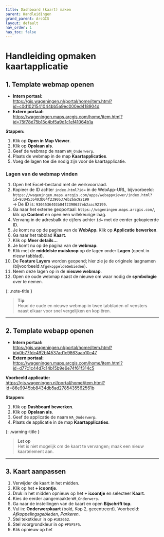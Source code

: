 ```yaml
---
title: Dashboard (kaart) maken
parent: Handleidingen
grand_parent: ArcGIS
layout: default
nav_order: 1
has_toc: false
---
```


# Handleiding opmaken kaartapplicatie

## 1. Template webmap openen

- **Intern portaal:**  
  https://gis.wageningen.nl/portal/home/item.html?id=c0d1021541044bb5a9ec000ed418904d  
- **Extern portaal:**  
  https://wageningen.maps.arcgis.com/home/item.html?id=75f78d75b15c4bf5a9d1c1ef41064b1a

**Stappen:**  
1. Klik op **Open in Map Viewer**.  
2. Klik op **Opslaan als**.  
3. Geef de webmap de naam `WM_Onderwerp`.  
4. Plaats de webmap in de map **Kaartapplicaties**.  
5. Voeg de lagen toe die nodig zijn voor de kaartapplicatie.

### Lagen van de webmap vinden

1. Open het Excel-bestand met de werkvoorraad.  
2. Kopieer de ID achter `index.html?id=` in de WebApp-URL, bijvoorbeeld:  
   `https://wageningen.maps.arcgis.com/apps/webappviewer/index.html?id=9304536403b04f2390637eb2aac92199`  
   → De ID is: `9304536403b04f2390637eb2aac92199`.  
3. Ga naar het externe geoportaal: `https://wageningen.maps.arcgis.com/`, klik op **Content** en open een willekeurige laag.  
4. Vervang in de adresbalk de cijfers achter `id=` met de eerder gekopieerde ID.  
5. Je komt nu op de pagina van de **WebApp**. Klik op **Applicatie bewerken**.  
6. Ga naar het tabblad **Kaart**.  
7. Klik op **Meer details...**  
8. Je komt nu op de pagina van de **webmap**.  
9. Klik met de **middelste muisknop** op de lagen onder **Lagen** (opent in nieuw tabblad).  
10. De **Feature Layers** worden geopend; hier zie je de originele laagnamen (bijvoorbeeld `AfgekoppeldeGebieden`).  
11. Neem deze lagen op in de **nieuwe webmap**.  
12. Open de oude webmap naast de nieuwe om waar nodig de **symbologie** over te nemen.

{: .note-title }
> **Tip**  
> Houd de oude en nieuwe webmap in twee tabbladen of vensters naast elkaar voor snel vergelijken en kopiëren.

---

## 2. Template webapp openen

- **Intern portaal:**  
  https://gis.wageningen.nl/portal/home/item.html?id=0b77fdc492bf4537ad1c9863aab10c47  
- **Extern portaal:**  
  https://wageningen.maps.arcgis.com/home/item.html?id=d77c1c44d7c14b15b9e6e74f61f314c5

**Voorbeeld applicatie:**  
https://gis.wageningen.nl/portal/home/item.html?id=86e9945bb8434db5ad2785435562561b

**Stappen:**  
1. Klik op **Dashboard bewerken**.  
2. Klik op **Opslaan als**.  
3. Geef de applicatie de naam `WA_Onderwerp`.  
4. Plaats de applicatie in de map **Kaartapplicaties**.

{: .warning-title }
> **Let op**  
> Het is niet mogelijk om de kaart te vervangen; maak een nieuw kaartelement aan.

---

## 3. Kaart aanpassen

1. Verwijder de kaart in het midden.  
2. Klik op het **+ icoontje**.  
3. Druk in het midden opnieuw op het **+ icoontje** en selecteer **Kaart**.  
4. Kies de eerder aangemaakte `WM_Onderwerp`.  
5. Ga naar de instellingen van de kaart en open **Bijschrift top**.  
6. Vul in: **Onderwerpkaart** (bold, Kop 2, gecentreerd). Voorbeeld: *Afkoppelingsgebieden*, *Parkeren*.  
7. Stel tekstkleur in op `#102652`.  
8. Stel voorgrondkleur in op `#F5F5F5`.  
9. Klik opnieuw op het
